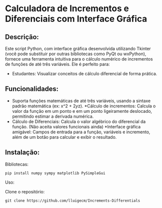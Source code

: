 <h1>Calculadora de Incrementos e Diferenciais com Interface Gráfica</h1>

<h2>Descrição:</h2>

Este script Python, com interface gráfica desenvolvida utilizando Tkinter (você pode substituir por outras bibliotecas como PyQt ou wxPython), fornece uma ferramenta intuitiva para o cálculo numérico de incrementos de funções de até três variáveis. Ele é perfeito para:

* Estudantes: Visualizar conceitos de cálculo diferencial de forma prática.

<h2>Funcionalidades:</h2>

* Suporta funções matemáticas de até três variáveis, usando a sintaxe padrão matemática (ex: x^2 + 2*y*z).
*Cálculo de incrementos: Calcula o valor da função em um ponto e em um ponto ligeiramente deslocado, permitindo estimar a derivada numérica.
* Cálculo de Diferenciais: Calcula o valor algébrico do diferencial da função. (Não aceita valores funcionais ainda)
*Interface gráfica amigável: Campos de entrada para a função, variáveis e incremento, além de um botão para calcular e exibir o resultado.

<h2>Instalação:</h2>

Bibliotecas:
```console     
pip install numpy sympy matplotlib PySimpleGui
```

Uso:

Clone o repositório:
```console
git clone https://github.com/lluigecm/Increments-Differentials
```

